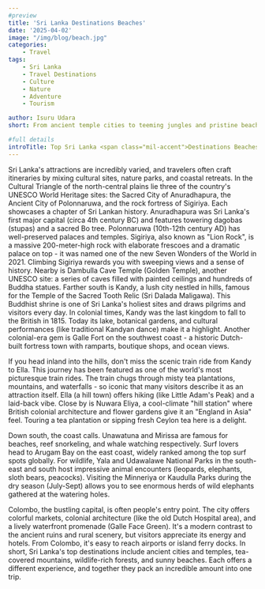```yaml
---
#preview
title: 'Sri Lanka Destinations Beaches'
date: '2025-04-02'
image: "/img/blog/beach.jpg"
categories:
    - Travel
tags:
    - Sri Lanka
    - Travel Destinations
    - Culture
    - Nature
    - Adventure
    - Tourism

author: Isuru Udara
short: From ancient temple cities to teeming jungles and pristine beaches, here are the must-visit places in Sri Lanka. 

#full details
introTitle: Top Sri Lanka <span class="mil-accent">Destinations Beaches</span> Heritage Sites and Wildlife Safaris
---
```


Sri Lanka's attractions are incredibly varied, and travelers often craft itineraries by mixing cultural sites, nature parks, and coastal retreats. In the Cultural Triangle of the north-central plains lie three of the country's UNESCO World Heritage sites: the Sacred City of Anuradhapura, the Ancient City of Polonnaruwa, and the rock fortress of Sigiriya. Each showcases a chapter of Sri Lankan history. Anuradhapura was Sri Lanka's first major capital (circa 4th century BC) and features towering dagobas (stupas) and a sacred Bo tree. Polonnaruwa (10th-12th century AD) has well-preserved palaces and temples. Sigiriya, also known as "Lion Rock", is a massive 200-meter-high rock with elaborate frescoes and a dramatic palace on top - it was named one of the new Seven Wonders of the World in 2021. Climbing Sigiriya rewards you with sweeping views and a sense of history. 
Nearby is Dambulla Cave Temple (Golden Temple), another UNESCO site: a series of caves filled with painted ceilings and hundreds of Buddha statues. Farther south is Kandy, a lush city nestled in hills, famous for the Temple of the Sacred Tooth Relic (Sri Dalada Maligawa). This Buddhist shrine is one of Sri Lanka's holiest sites and draws pilgrims and visitors every day. In colonial times, Kandy was the last kingdom to fall to the British in 1815. Today its lake, botanical gardens, and cultural performances (like traditional Kandyan dance) make it a highlight. Another colonial-era gem is Galle Fort on the southwest coast - a historic Dutch-built fortress town with ramparts, boutique shops, and ocean views.

If you head inland into the hills, don't miss the scenic train ride from Kandy to Ella. This journey has been featured as one of the world's most picturesque train rides. The train chugs through misty tea plantations, mountains, and waterfalls - so iconic that many visitors describe it as an attraction itself. Ella (a hill town) offers hiking (like Little Adam's Peak) and a laid-back vibe. Close by is Nuwara Eliya, a cool-climate "hill station" where British colonial architecture and flower gardens give it an "England in Asia" feel. Touring a tea plantation or sipping fresh Ceylon tea here is a delight.

Down south, the coast calls. Unawatuna and Mirissa are famous for beaches, reef snorkeling, and whale watching respectively. Surf lovers head to Arugam Bay on the east coast, widely ranked among the top surf spots globally. For wildlife, Yala and Udawalawe National Parks in the south-east and south host impressive animal encounters (leopards, elephants, sloth bears, peacocks). Visiting the Minneriya or Kaudulla Parks during the dry season (July-Sept) allows you to see enormous herds of wild elephants gathered at the watering holes.

Colombo, the bustling capital, is often people's entry point. The city offers colorful markets, colonial architecture (like the old Dutch Hospital area), and a lively waterfront promenade (Galle Face Green). It's a modern contrast to the ancient ruins and rural scenery, but visitors appreciate its energy and hotels. From Colombo, it's easy to reach airports or island ferry docks. In short, Sri Lanka's top destinations include ancient cities and temples, tea-covered mountains, wildlife-rich forests, and sunny beaches. Each offers a different experience, and together they pack an incredible amount into one trip.
